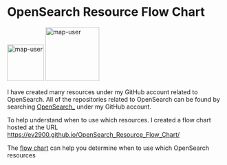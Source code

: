 # OpenSearch Resource Flow Chart

 <img width="85" alt="map-user" src="https://img.shields.io/badge/views-592-green"> <img width="125" alt="map-user" src="https://img.shields.io/badge/unique visits-226-green">

I have created many resources under my GitHub account related to OpenSearch. All of the repositories related to OpenSearch can be found by searching [OpenSearch_](https://github.com/ev2900?tab=repositories&q=OpenSearch_&type=&language=&sort=) under my GitHub account.

To help understand when to use which resources. I created a flow chart hosted at the URL https://ev2900.github.io/OpenSearch_Resource_Flow_Chart/

The [flow chart](https://ev2900.github.io/OpenSearch_Resource_Flow_Chart/) can help you determine when to use which OpenSearch resources
